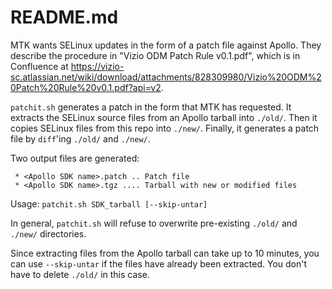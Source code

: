 README.md
=========
MTK wants SELinux updates in the form of a patch file against Apollo.  They describe the procedure in "Vizio ODM Patch Rule v0.1.pdf", which is in Confluence at <https://vizio-sc.atlassian.net/wiki/download/attachments/828309980/Vizio%20ODM%20Patch%20Rule%20v0.1.pdf?api=v2>.

``patchit.sh`` generates a patch in the form that MTK has requested.  It extracts the SELinux source files from an Apollo tarball into ``./old/``.  Then it copies SELinux files from this repo into ``./new/``.  Finally, it generates a patch file by ``diff``'ing ``./old/`` and ``./new/``.

Two output files are generated:

     * <Apollo SDK name>.patch .. Patch file
     * <Apollo SDK name>.tgz .... Tarball with new or modified files

Usage: ``patchit.sh SDK_tarball [--skip-untar]``

In general, ``patchit.sh`` will refuse to overwrite pre-existing ``./old/`` and ``./new/`` directories.

Since extracting files from the Apollo tarball can take up to 10 minutes, you can use ``--skip-untar`` if the files have already been extracted.  You don't have to delete ``./old/`` in this case.
